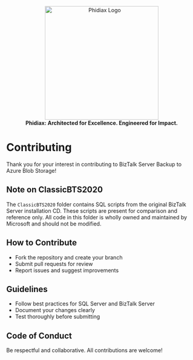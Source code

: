 
<p align="center">
	<a href="https://www.phidiax.com/" target="_blank"><img src="https://static.wixstatic.com/media/f9592c_36f18dd9f56d463cb8dcc9ae97d69ac4~mv2.png/v1/crop/x_93,y_20,w_316,h_85/fill/w_442,h_112,al_c,lg_1,q_85,enc_avif,quality_auto/logo_icon_w500_h125_transparent_white.png" alt="Phidiax Logo" width="300" /></a>
	<br>
	<strong>Phidiax: Architected for Excellence. Engineered for Impact.</strong>
</p>

# Contributing

Thank you for your interest in contributing to BizTalk Server Backup to Azure Blob Storage!

## Note on ClassicBTS2020

The `ClassicBTS2020` folder contains SQL scripts from the original BizTalk Server installation CD. These scripts are present for comparison and reference only. All code in this folder is wholly owned and maintained by Microsoft and should not be modified.

## How to Contribute

- Fork the repository and create your branch
- Submit pull requests for review
- Report issues and suggest improvements

## Guidelines

- Follow best practices for SQL Server and BizTalk Server
- Document your changes clearly
- Test thoroughly before submitting

## Code of Conduct

Be respectful and collaborative. All contributions are welcome!
